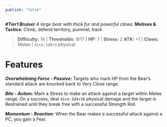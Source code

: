 ```yaml
---
publish: "false"
---
```

***#Tier1 Bruiser***
*A large bear with thick fur and powerful claws.*
**Motives & Tactics:** Climb, defend territory, pummel, track

> **Difficulty:** 14 | **Thresholds:** 9/17 | **HP:** 7 | **Stress:** 2
> **ATK:** +1 | **Claws:** Melee | `dice:1d8+3` physical

# Features

***Overwhelming Force - Passive:*** Targets who mark HP from the Bear’s standard attack are knocked back to Very Close range.

***Bite - Action:*** Mark a Stress to make an attack against a target within Melee range. On a success, deal `dice:3d4+10` physical damage and the target is Restrained until they break free with a successful Strength Roll.

***Momentum - Reaction:*** When the Bear makes a successful attack against a PC, you gain a Fear.
